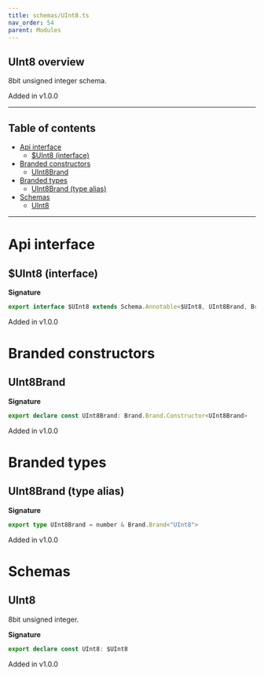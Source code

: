 ```yaml
---
title: schemas/UInt8.ts
nav_order: 54
parent: Modules
---
```


## UInt8 overview

8bit unsigned integer schema.

Added in v1.0.0

---

<h2 class="text-delta">Table of contents</h2>

- [Api interface](#api-interface)
  - [$UInt8 (interface)](#uint8-interface)
- [Branded constructors](#branded-constructors)
  - [UInt8Brand](#uint8brand)
- [Branded types](#branded-types)
  - [UInt8Brand (type alias)](#uint8brand-type-alias)
- [Schemas](#schemas)
  - [UInt8](#uint8)

---

# Api interface

## $UInt8 (interface)

**Signature**

```ts
export interface $UInt8 extends Schema.Annotable<$UInt8, UInt8Brand, Brand.Brand.Unbranded<UInt8Brand>, never> {}
```

Added in v1.0.0

# Branded constructors

## UInt8Brand

**Signature**

```ts
export declare const UInt8Brand: Brand.Brand.Constructor<UInt8Brand>
```

Added in v1.0.0

# Branded types

## UInt8Brand (type alias)

**Signature**

```ts
export type UInt8Brand = number & Brand.Brand<"UInt8">
```

Added in v1.0.0

# Schemas

## UInt8

8bit unsigned integer.

**Signature**

```ts
export declare const UInt8: $UInt8
```

Added in v1.0.0
